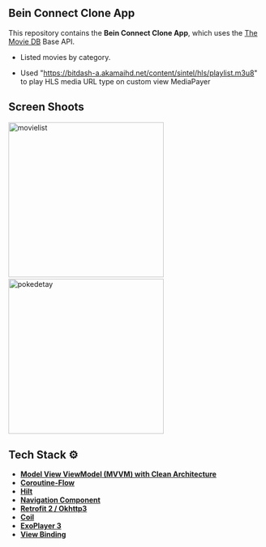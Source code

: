 ## Bein Connect Clone App

This repository contains the **Bein Connect Clone App**, which uses the [The Movie DB](https://api.themoviedb.org/3/) Base API.

* Listed movies by category.

* Used "https://bitdash-a.akamaihd.net/content/sintel/hls/playlist.m3u8" to play HLS media URL type on custom view MediaPayer 

## Screen Shoots
 
   <img src="https://github.com/user-attachments/assets/c38e9e60-8e1d-4f78-94d9-1e0c15edf6e3" alt="movielist" width="306" />
  &nbsp;&nbsp;&nbsp;&nbsp;&nbsp;&nbsp;&nbsp;&nbsp;&nbsp;
  <img src="https://github.com/user-attachments/assets/393c506c-0e3b-43a4-9b64-033c4cdea3b0" alt="pokedetay" width="306" />
  
 
## Tech Stack ⚙️

- **[Model View ViewModel (MVVM) with Clean Architecture](https://developer.android.com/jetpack/guide)**
- **[Coroutine-Flow](https://developer.android.com/kotlin/flow)**
- **[Hilt](https://developer.android.com/training/dependency-injection/hilt-android)**
- **[Navigation Component](https://developer.android.com/guide/navigation)**
- **[Retrofit 2 / Okhttp3](https://square.github.io/retrofit/)**
- **[Coil](https://coil-kt.github.io/coil/)**
- **[ExoPlayer 3](https://developer.android.com/media/media3/exoplayer)**
- **[View Binding](https://developer.android.com/topic/libraries/view-binding)**

